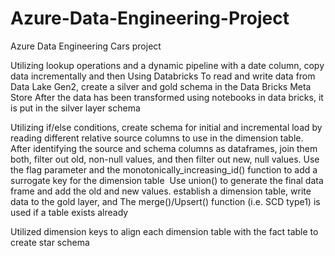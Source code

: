 # Azure-Data-Engineering-Project

Azure Data Engineering Cars project

Utilizing lookup operations and a dynamic pipeline with a date column, copy data incrementally and then
Using Databricks To read and write data from Data Lake Gen2, create a silver and gold schema in the Data Bricks Meta Store
After the data has been transformed using notebooks in data bricks, it is put in the silver layer schema

Utilizing if/else conditions, create schema for initial and incremental load by reading different relative source columns to use in the dimension table.
After identifying the source and schema columns as dataframes, join them both, filter out old, non-null values, and then filter out new, null values.
Use the flag parameter and the monotonically_increasing_id() function to add a surrogate key for the dimension table 
Use union() to generate the final data frame and add the old and new values.
establish a dimension table, write data to the gold layer, and  The merge()/Upsert() function (i.e. SCD type1) is used if a table exists already 

Utilized dimension keys to align each dimension table with the fact table to create star schema 
